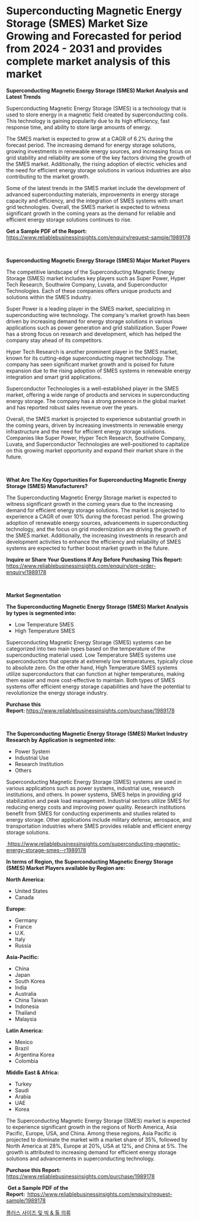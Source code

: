 <p><h1>Superconducting Magnetic Energy Storage (SMES) Market Size Growing and Forecasted for period from 2024 - 2031 and provides complete market analysis of this market</h1></p><p><strong>Superconducting Magnetic Energy Storage (SMES) Market Analysis and Latest Trends</strong></p>
<p><p>Superconducting Magnetic Energy Storage (SMES) is a technology that is used to store energy in a magnetic field created by superconducting coils. This technology is gaining popularity due to its high efficiency, fast response time, and ability to store large amounts of energy.</p><p>The SMES market is expected to grow at a CAGR of 6.2% during the forecast period. The increasing demand for energy storage solutions, growing investments in renewable energy sources, and increasing focus on grid stability and reliability are some of the key factors driving the growth of the SMES market. Additionally, the rising adoption of electric vehicles and the need for efficient energy storage solutions in various industries are also contributing to the market growth.</p><p>Some of the latest trends in the SMES market include the development of advanced superconducting materials, improvements in energy storage capacity and efficiency, and the integration of SMES systems with smart grid technologies. Overall, the SMES market is expected to witness significant growth in the coming years as the demand for reliable and efficient energy storage solutions continues to rise.</p></p>
<p><strong>Get a Sample PDF of the Report:&nbsp;</strong> <a href="https://www.reliablebusinessinsights.com/enquiry/request-sample/1989178">https://www.reliablebusinessinsights.com/enquiry/request-sample/1989178</a></p>
<p>&nbsp;</p>
<p><strong>Superconducting Magnetic Energy Storage (SMES) Major Market Players</strong></p>
<p><p>The competitive landscape of the Superconducting Magnetic Energy Storage (SMES) market includes key players such as Super Power, Hyper Tech Research, Southwire Company, Luvata, and Superconductor Technologies. Each of these companies offers unique products and solutions within the SMES industry.</p><p>Super Power is a leading player in the SMES market, specializing in superconducting wire technology. The company's market growth has been driven by increasing demand for energy storage solutions in various applications such as power generation and grid stabilization. Super Power has a strong focus on research and development, which has helped the company stay ahead of its competitors.</p><p>Hyper Tech Research is another prominent player in the SMES market, known for its cutting-edge superconducting magnet technology. The company has seen significant market growth and is poised for future expansion due to the rising adoption of SMES systems in renewable energy integration and smart grid applications.</p><p>Superconductor Technologies is a well-established player in the SMES market, offering a wide range of products and services in superconducting energy storage. The company has a strong presence in the global market and has reported robust sales revenue over the years.</p><p>Overall, the SMES market is projected to experience substantial growth in the coming years, driven by increasing investments in renewable energy infrastructure and the need for efficient energy storage solutions. Companies like Super Power, Hyper Tech Research, Southwire Company, Luvata, and Superconductor Technologies are well-positioned to capitalize on this growing market opportunity and expand their market share in the future.</p></p>
<p>&nbsp;</p>
<p><strong>What Are The Key Opportunities For Superconducting Magnetic Energy Storage (SMES) Manufacturers?</strong></p>
<p><p>The Superconducting Magnetic Energy Storage market is expected to witness significant growth in the coming years due to the increasing demand for efficient energy storage solutions. The market is projected to experience a CAGR of over 10% during the forecast period. The growing adoption of renewable energy sources, advancements in superconducting technology, and the focus on grid modernization are driving the growth of the SMES market. Additionally, the increasing investments in research and development activities to enhance the efficiency and reliability of SMES systems are expected to further boost market growth in the future.</p></p>
<p><strong>Inquire or Share Your Questions If Any Before Purchasing This Report:</strong> <a href="https://www.reliablebusinessinsights.com/enquiry/pre-order-enquiry/1989178">https://www.reliablebusinessinsights.com/enquiry/pre-order-enquiry/1989178</a></p>
<p>&nbsp;</p>
<p><strong>Market Segmentation</strong></p>
<p><strong>The Superconducting Magnetic Energy Storage (SMES) Market Analysis by types is segmented into:</strong></p>
<p><ul><li>Low Temperature SMES</li><li>High Temperature SMES</li></ul></p>
<p><p>Superconducting Magnetic Energy Storage (SMES) systems can be categorized into two main types based on the temperature of the superconducting material used. Low Temperature SMES systems use superconductors that operate at extremely low temperatures, typically close to absolute zero. On the other hand, High Temperature SMES systems utilize superconductors that can function at higher temperatures, making them easier and more cost-effective to maintain. Both types of SMES systems offer efficient energy storage capabilities and have the potential to revolutionize the energy storage industry.</p></p>
<p><strong>Purchase this Report:&nbsp;</strong><a href="https://www.reliablebusinessinsights.com/purchase/1989178">https://www.reliablebusinessinsights.com/purchase/1989178</a></p>
<p>&nbsp;</p>
<p><strong>The Superconducting Magnetic Energy Storage (SMES) Market Industry Research by Application is segmented into:</strong></p>
<p><ul><li>Power System</li><li>Industrial Use</li><li>Research Institution</li><li>Others</li></ul></p>
<p><p>Superconducting Magnetic Energy Storage (SMES) systems are used in various applications such as power systems, industrial use, research institutions, and others. In power systems, SMES helps in providing grid stabilization and peak load management. Industrial sectors utilize SMES for reducing energy costs and improving power quality. Research institutions benefit from SMES for conducting experiments and studies related to energy storage. Other applications include military defense, aerospace, and transportation industries where SMES provides reliable and efficient energy storage solutions.</p></p>
<p><a href="https://www.reliablebusinessinsights.com/superconducting-magnetic-energy-storage-smes--r1989178">&nbsp;https://www.reliablebusinessinsights.com/superconducting-magnetic-energy-storage-smes--r1989178</a></p>
<p><strong>In terms of Region, the Superconducting Magnetic Energy Storage (SMES) Market Players available by Region are:</strong></p>
<p>
    <p> <strong> North America: </strong>
        <ul>
            <li>United States</li>
            <li>Canada</li>
        </ul>
        </p> 
    <p> <strong> Europe: </strong>
        <ul>
            <li>Germany</li>
            <li>France</li>
            <li>U.K.</li>
            <li>Italy</li>
            <li>Russia</li>
        </ul>
        </p> 
    <p> <strong> Asia-Pacific: </strong>
        <ul>
            <li>China</li>
            <li>Japan</li>
            <li>South Korea</li>
            <li>India</li>
            <li>Australia</li>
            <li>China Taiwan</li>
            <li>Indonesia</li>
            <li>Thailand</li>
            <li>Malaysia</li>
        </ul>
        </p> 
    <p> <strong> Latin America: </strong>
        <ul>
            <li>Mexico</li>
            <li>Brazil</li>
            <li>Argentina Korea</li>
            <li>Colombia</li>
        </ul>
        </p> 
    <p> <strong> Middle East & Africa: </strong>
        <ul>
            <li>Turkey</li>
            <li>Saudi</li>
            <li>Arabia</li>
            <li>UAE</li>
            <li>Korea</li>
        </ul>
    </p>
    </p>
<p><p>The Superconducting Magnetic Energy Storage (SMES) market is expected to experience significant growth in the regions of North America, Asia Pacific, Europe, USA, and China. Among these regions, Asia Pacific is projected to dominate the market with a market share of 35%, followed by North America at 28%, Europe at 20%, USA at 12%, and China at 5%. The growth is attributed to increasing demand for efficient energy storage solutions and advancements in superconducting technology.</p></p>
<p><strong>Purchase this Report: </strong><a href="https://www.reliablebusinessinsights.com/purchase/1989178">https://www.reliablebusinessinsights.com/purchase/1989178</a></p>
<p>&nbsp;<strong>Get a Sample PDF of the Report:&nbsp;&nbsp;</strong><a href="https://www.reliablebusinessinsights.com/enquiry/request-sample/1989178">https://www.reliablebusinessinsights.com/enquiry/request-sample/1989178</a></p>
<p><strong></strong></p>
<p><p><a href="https://medium.com/@obiemante1922/2024%EB%85%84%EB%B6%80%ED%84%B0-2031%EB%85%84%EA%B9%8C%EC%A7%80%EC%9D%98-%ED%94%8C%EB%9F%AC%EC%8A%A4-%EC%82%AC%EC%9D%B4%EC%A6%88%EC%99%80-%EB%8C%80%ED%98%95-amp-%ED%86%A8-%EC%98%B7%EC%8B%9C%EC%9E%A5-%EC%8B%A0%ED%9D%A5-%EB%8F%99%ED%96%A5-%EB%B0%8F-%EB%AF%B8%EB%9E%98-%EC%A0%84%EB%A7%9D-0f6e8f2292a3">플러스 사이즈 및 빅 & 톨 의류</a></p></p>